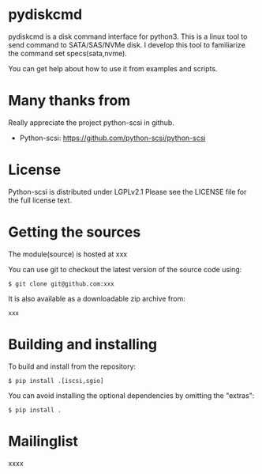 <!--
SPDX-FileCopyrightText: 2014 The python-scsi Authors

SPDX-License-Identifier: LGPL-2.1-or-later
-->

pydiskcmd
===========
pydiskcmd is a disk command interface for python3. This is a linux tool
to send command to SATA/SAS/NVMe disk. I develop this tool to familiarize
the command set specs(sata,nvme).

You can get help about how to use it from examples and scripts.


Many thanks from
=======
Really appreciate the project python-scsi in github.

* Python-scsi: https://github.com/python-scsi/python-scsi


License
=======
Python-scsi is distributed under LGPLv2.1
Please see the LICENSE file for the full license text.


Getting the sources
===================
The module(source) is hosted at xxx

You can use git to checkout the latest version of the source code using:

    $ git clone git@github.com:xxx

It is also available as a downloadable zip archive from:

    xxx


Building and installing
=======================

To build and install from the repository:

    $ pip install .[iscsi,sgio]

You can avoid installing the optional dependencies by omitting the "extras":

    $ pip install .


Mailinglist
===========
xxxx
